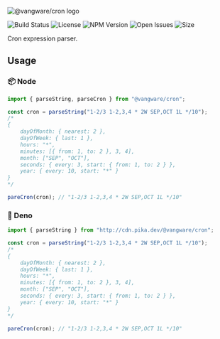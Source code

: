![@vangware/cron logo](https://i.imgur.com/dWxWFJe.png)

![Build Status](https://img.shields.io/travis/vangware/cron.svg?style=for-the-badge&labelColor=333&color=20b075&link=https://travis-ci.org/github/vangware/cron)
![License](https://img.shields.io/npm/l/@vangware/cron.svg?style=for-the-badge&labelColor=333&color=20b075&link=https://github.com/vangware/cron/blob/master/LICENSE)
![NPM Version](https://img.shields.io/npm/v/@vangware/cron.svg?style=for-the-badge&labelColor=333&color=20b075&link=https://npm.im/@vangware/cron)
![Open Issues](https://img.shields.io/github/issues/vangware/cron.svg?style=for-the-badge&labelColor=333&color=20b075&link=https://github.com/vangware/cron/issues)
![Size](https://img.shields.io/bundlephobia/minzip/@vangware/cron.svg?style=for-the-badge&labelColor=333&color=20b075&label=size&link=https://bundlephobia.com/result?p=@vangware/cron)

Cron expression parser.

## Usage

### 📦 Node

```typescript
import { parseString, parseCron } from "@vangware/cron";

const cron = parseString("1-2/3 1-2,3,4 * 2W SEP,OCT 1L */10");
/*
{
	dayOfMonth: { nearest: 2 },
	dayOfWeek: { last: 1 },
	hours: "*",
	minutes: [{ from: 1, to: 2 }, 3, 4],
	month: ["SEP", "OCT"],
	seconds: { every: 3, start: { from: 1, to: 2 } },
	year: { every: 10, start: "*" }
}
*/

pareCron(cron); // "1-2/3 1-2,3,4 * 2W SEP,OCT 1L */10"
```

### 🦕 Deno

```typescript
import { parseString } from "http://cdn.pika.dev/@vangware/cron";

const cron = parseString("1-2/3 1-2,3,4 * 2W SEP,OCT 1L */10");
/*
{
	dayOfMonth: { nearest: 2 },
	dayOfWeek: { last: 1 },
	hours: "*",
	minutes: [{ from: 1, to: 2 }, 3, 4],
	month: ["SEP", "OCT"],
	seconds: { every: 3, start: { from: 1, to: 2 } },
	year: { every: 10, start: "*" }
}
*/

pareCron(cron); // "1-2/3 1-2,3,4 * 2W SEP,OCT 1L */10"
```
